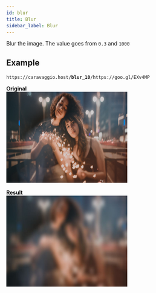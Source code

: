 ```yaml
---
id: blur
title: Blur
sidebar_label: Blur
---
```


Blur the image. The value goes from `0.3` and `1000`

## Example

<pre><code class="hljs css html">https://caravaggio.host/<strong>blur_10</strong>/https://goo.gl/EXv4MP</code></pre>


**Original**     
<img width="320" height="240" src="assets/example/girls.jpeg" />

**Result**     
<img width="320" height="240" src="assets/example/blur.jpeg" />